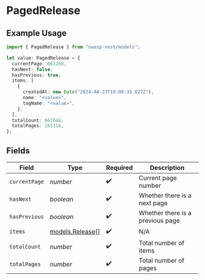 # PagedRelease

## Example Usage

```typescript
import { PagedRelease } from "owasp-nest/models";

let value: PagedRelease = {
  currentPage: 661268,
  hasNext: false,
  hasPrevious: true,
  items: [
    {
      createdAt: new Date("2024-04-23T19:00:35.027Z"),
      name: "<value>",
      tagName: "<value>",
    },
  ],
  totalCount: 667044,
  totalPages: 165116,
};
```

## Fields

| Field                                    | Type                                     | Required                                 | Description                              |
| ---------------------------------------- | ---------------------------------------- | ---------------------------------------- | ---------------------------------------- |
| `currentPage`                            | *number*                                 | :heavy_check_mark:                       | Current page number                      |
| `hasNext`                                | *boolean*                                | :heavy_check_mark:                       | Whether there is a next page             |
| `hasPrevious`                            | *boolean*                                | :heavy_check_mark:                       | Whether there is a previous page         |
| `items`                                  | [models.Release](../models/release.md)[] | :heavy_check_mark:                       | N/A                                      |
| `totalCount`                             | *number*                                 | :heavy_check_mark:                       | Total number of items                    |
| `totalPages`                             | *number*                                 | :heavy_check_mark:                       | Total number of pages                    |